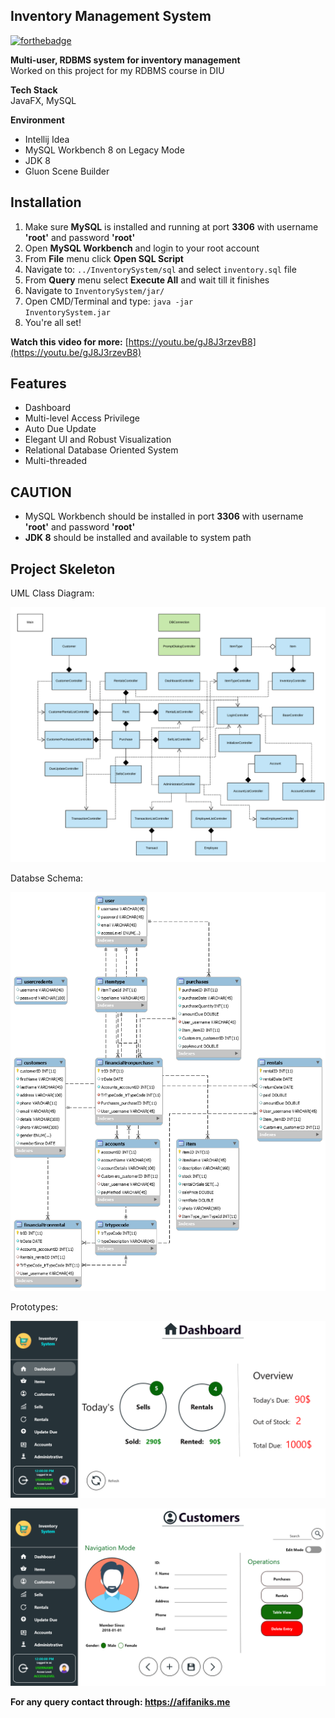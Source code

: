 ## Inventory Management System 

[![forthebadge](https://forthebadge.com/images/badges/contains-cat-gifs.svg)](https://forthebadge.com)

**Multi-user, RDBMS system for inventory management**
<br>Worked on this project for my RDBMS course in DIU 

**Tech Stack**
<br>JavaFX, MySQL


**Environment**
- Intellij Idea
- MySQL Workbench 8 on Legacy Mode
- JDK 8
- Gluon Scene Builder

## Installation
1. Make sure **MySQL** is installed and running at port **3306** with username **'root'** and password **'root'** 
2. Open **MySQL Workbench** and login to your root account
3. From **File** menu click **Open SQL Script**
4. Navigate to: <code>../InventorySystem/sql</code> and select <code>inventory.sql</code> file
5. From **Query** menu select **Execute All** and wait till it finishes
6. Navigate to <code>InventorySystem/jar/</code>
7. Open CMD/Terminal and type: <code>java -jar InventorySystem.jar</code>
8. You're all set!
 
**Watch this video for more:**
[https://youtu.be/gJ8J3rzevB8](https://youtu.be/gJ8J3rzevB8)

## Features
- Dashboard
- Multi-level Access Privilege
- Auto Due Update
- Elegant UI and Robust Visualization
- Relational Database Oriented System
- Multi-threaded


## CAUTION
- MySQL Workbench should be installed in port **3306** with username **'root'** and password **'root'**
- **JDK 8** should be installed and available to system path


## Project Skeleton
UML Class Diagram:

![UML](images/diagrams/simplified-uml.png)

Databse Schema:

![EER Diagram](images/diagrams/schema.png)

Prototypes:

![Dashboard](images/prototypes/Dashboard.png)

![Dashboard](images/prototypes/Customers.png)

**For any query contact through: https://afifaniks.me** 


